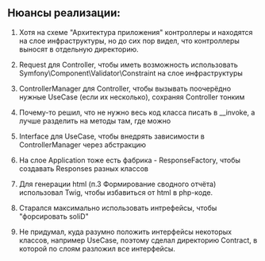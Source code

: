 ## Нюансы реализации:

1. Хотя на схеме "Архитектура приложения" контроллеры и находятся на слое инфраструктуры, но до сих пор видел, что контроллеры выносят в отдельную директорию.

2. Request для Controller, чтобы иметь возможность использовать Symfony\Component\Validator\Constraint на слое инфраструктуры

3. ControllerManager для Controller, чтобы вызывать поочерёдно нужные UseCase (если их несколько), сохраняя Controller тонким

4. Почему-то решил, что не нужно весь код класса писать в __invoke, а лучше разделить на методы там, где можно

5. Interface для UseCase, чтобы внедрять зависимости в ControllerManager через абстракцию

6. На слое Application тоже есть фабрика - ResponseFactory, чтобы создавать Responses разных классов

7. Для генерации html (п.3 Формирование сводного отчёта) использовал Twig, чтобы избавиться от html в php-коде.

8. Старался максимально использовать интрефейсы, чтобы "форсировать soliD" 

9. Не придумал, куда разумно положить интерфейсы некоторых классов, например UseCase, поэтому сделал директорию Contract, в которой по слоям разложил все интерфейсы.
